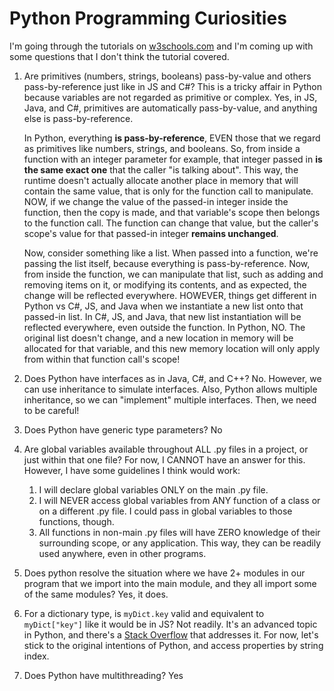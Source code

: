 # Python Programming Curiosities

I'm going through the tutorials on [w3schools.com](https://www.w3schools.com/python) and I'm coming up with some questions that I don't think the tutorial covered.

1. Are primitives (numbers, strings, booleans) pass-by-value and others pass-by-reference just like in JS and C#?
   This is a tricky affair in Python because variables are not regarded as primitive or complex. Yes, in JS, Java, and C#, primitives are automatically pass-by-value, and anything else is
   pass-by-reference.

   In Python, everything **is pass-by-reference**, EVEN those that we regard as primitives like numbers, strings, and booleans. So, from inside a function with an integer parameter for example,
   that integer passed in **is the same exact one** that the caller "is talking about". This way, the runtime doesn't actually allocate another place in memory that will contain the same value,
   that is only for the function call to manipulate. NOW, if we change the value of the passed-in integer inside the function, then the copy is made, and that variable's scope then belongs to
   the function call. The function can change that value, but the caller's scope's value for that passed-in integer **remains unchanged**.

   Now, consider something like a list. When passed into a function, we're passing the list itself, because everything is pass-by-reference. Now, from inside the function, we can manipulate that
   list, such as adding and removing items on it, or modifying its contents, and as expected, the change will be reflected everywhere. HOWEVER, things get different in Python vs C#, JS, and Java
   when we instantiate a new list onto that passed-in list. In C#, JS, and Java, that new list instantiation will be reflected everywhere, even outside the function. In Python, NO. The original
   list doesn't change, and a new location in memory will be allocated for that variable, and this new memory location will only apply from within that function call's scope!

2. Does Python have interfaces as in Java, C#, and C++? 
   No. However, we can use inheritance to simulate interfaces. Also, Python allows multiple inheritance, so we can "implement" multiple interfaces. Then, we need to be careful!
3. Does Python have generic type parameters? 
   No
4. Are global variables available throughout ALL .py files in a project, or just within that one file?
   For now, I CANNOT have an answer for this. However, I have some guidelines I think would work:

   1. I will declare global variables ONLY on the main .py file.
   2. I will NEVER access global variables from ANY function of a class or on a different .py file. I could pass in global variables to those functions, though.
   3. All functions in non-main .py files will have ZERO knowledge of their surrounding scope, or any application. This way, they can be readily used anywhere, even in other programs.

5. Does python resolve the situation where we have 2+ modules in our program that we import into the main module, and they all import some of the same modules?
   Yes, it does.
6. For a dictionary type, is `myDict.key` valid and equivalent to `myDict["key"]` like it would be in JS?
   Not readily. It's an advanced topic in Python, and there's a [Stack Overflow](https://stackoverflow.com/questions/2352181/how-to-use-a-dot-to-access-members-of-dictionary) that addresses it.
   For now, let's stick to the original intentions of Python, and access properties by string index.
8. Does Python have multithreading?
   Yes